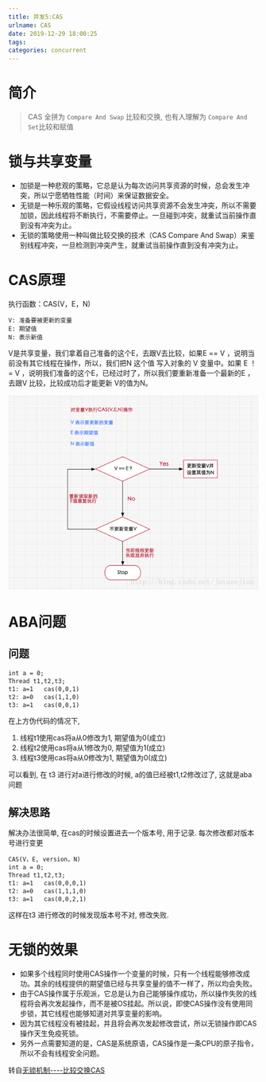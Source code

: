```yaml
---
title: 并发5:CAS
urlname: CAS
date: 2019-12-29 18:00:25
tags:
categories: concurrent
---
```

# 简介
> CAS 全拼为 `Compare And Swap` 比较和交换, 也有人理解为 `Compare And Set`比较和赋值
# 锁与共享变量
- 加锁是一种悲观的策略，它总是认为每次访问共享资源的时候，总会发生冲突，所以宁愿牺牲性能（时间）来保证数据安全。
- 无锁是一种乐观的策略，它假设线程访问共享资源不会发生冲突，所以不需要加锁，因此线程将不断执行，不需要停止。一旦碰到冲突，就重试当前操作直到没有冲突为止。
- 无锁的策略使用一种叫做比较交换的技术（CAS Compare And Swap）来鉴别线程冲突，一旦检测到冲突产生，就重试当前操作直到没有冲突为止。

<!--more-->

# CAS原理
执行函数：CAS(V，E，N)
```
V: 准备要被更新的变量
E: 期望值
N: 表示新值
```
V是共享变量，我们拿着自己准备的这个E，去跟V去比较，如果E == V ，说明当前没有其它线程在操作，所以，我们把N 这个值 写入对象的 V 变量中。如果 E ！= V ，说明我们准备的这个E，已经过时了，所以我们要重新准备一个最新的E ，去跟V 比较，比较成功后才能更新 V的值为N。

![](CAS/cas.png)

# ABA问题
## 问题
```
int a = 0;
Thread t1,t2,t3;
t1: a=1   cas(0,0,1)
t2: a=0   cas(1,1,0)
t3: a=1   cas(0,0,1)
```
在上方伪代码的情况下, 
1. 线程t1使用cas将a从0修改为1, 期望值为0(成立)
2. 线程t2使用cas将a从1修改为0, 期望值为1(成立)
3. 线程t3使用cas将a从0修改为1, 期望值为0(成立)

可以看到, 在 t3 进行对a进行修改的时候, a的值已经被t1,t2修改过了, 这就是aba问题

## 解决思路
解决办法很简单, 在cas的时候设置进去一个版本号, 用于记录. 每次修改都对版本号进行变更
```
CAS(V，E, version，N)
int a = 0;
Thread t1,t2,t3;
t1: a=1   cas(0,0,0,1)
t2: a=0   cas(1,1,1,0)
t3: a=1   cas(0,0,2,1)
```
这样在t3 进行修改的时候发现版本号不对, 修改失败.

# 无锁的效果
- 如果多个线程同时使用CAS操作一个变量的时候，只有一个线程能够修改成功。其余的线程提供的期望值已经与共享变量的值不一样了，所以均会失败。
- 由于CAS操作属于乐观派，它总是认为自己能够操作成功，所以操作失败的线程将会再次发起操作，而不是被OS挂起。所以说，即使CAS操作没有使用同步锁，其它线程也能够知道对共享变量的影响。
- 因为其它线程没有被挂起，并且将会再次发起修改尝试，所以无锁操作即CAS操作天生免疫死锁。
- 另外一点需要知道的是，CAS是系统原语，CAS操作是一条CPU的原子指令，所以不会有线程安全问题。

转自[无锁机制----比较交换CAS](https://blog.csdn.net/yanluandai1985/article/details/82686486)